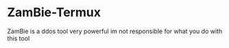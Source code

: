# ZamBie-Termux
ZamBie is a ddos tool very powerful im not responsible for what you do with this tool
